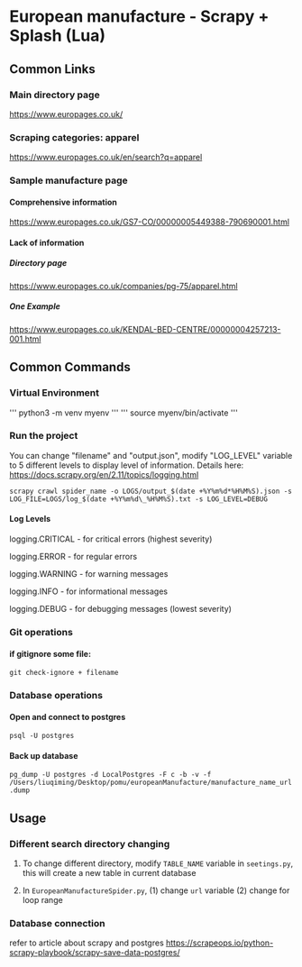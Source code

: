 # European manufacture - Scrapy + Splash (Lua)

## Common Links

### Main directory page

https://www.europages.co.uk/

### Scraping categories: apparel

https://www.europages.co.uk/en/search?q=apparel

### Sample manufacture page

#### Comprehensive information

https://www.europages.co.uk/GS7-CO/00000005449388-790690001.html

#### Lack of information

##### Directory page

https://www.europages.co.uk/companies/pg-75/apparel.html

##### One Example

https://www.europages.co.uk/KENDAL-BED-CENTRE/00000004257213-001.html

## Common Commands

### Virtual Environment

'''
python3 -m venv myenv
'''
'''
source myenv/bin/activate
'''

### Run the project

You can change "filename" and "output.json", modify "LOG_LEVEL" variable to 5 different levels to display level of information. Details here: https://docs.scrapy.org/en/2.11/topics/logging.html

`scrapy crawl spider_name -o LOGS/output_$(date +%Y%m%d*%H%M%S).json -s LOG_FILE=LOGS/log_$(date +%Y%m%d\_%H%M%S).txt -s LOG_LEVEL=DEBUG`

#### Log Levels

logging.CRITICAL - for critical errors (highest severity)

logging.ERROR - for regular errors

logging.WARNING - for warning messages

logging.INFO - for informational messages

logging.DEBUG - for debugging messages (lowest severity)

### Git operations

#### if gitignore some file:

`git check-ignore + filename`

### Database operations

#### Open and connect to postgres

`psql -U postgres`

#### Back up database

`pg_dump -U postgres -d LocalPostgres -F c -b -v -f /Users/liuqiming/Desktop/pomu/europeanManufacture/manufacture_name_url.dump`

## Usage

### Different search directory changing

1. To change different directory, modify `TABLE_NAME` variable in `seetings.py`, this will create a new table in current database

2. In `EuropeanManufactureSpider.py`,
   (1) change `url` variable
   (2) change for loop range

####

### Database connection

refer to article about scrapy and postgres
https://scrapeops.io/python-scrapy-playbook/scrapy-save-data-postgres/

